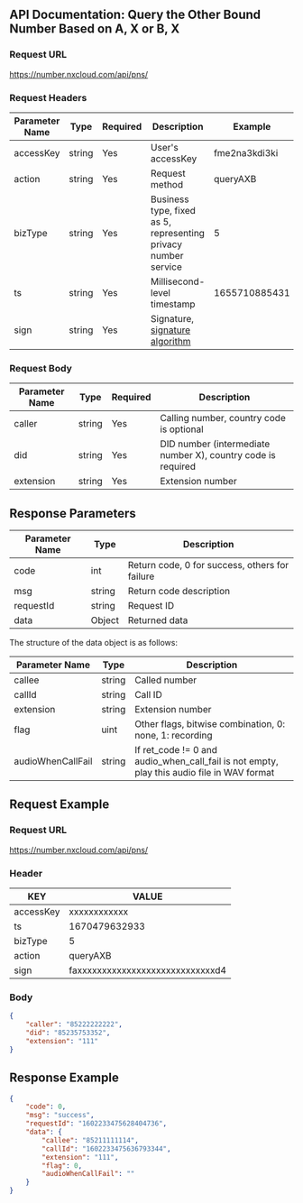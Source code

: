 ## API Documentation: Query the Other Bound Number Based on A, X or B, X

### Request URL
https://number.nxcloud.com/api/pns/

### Request Headers

| Parameter Name | Type   | Required | Description                                                  | Example        |
| -------------- | ------ | -------- | ------------------------------------------------------------ | -------------- |
| accessKey      | string | Yes      | User's accessKey                                             | fme2na3kdi3ki  |
| action         | string | Yes      | Request method                                               | queryAXB       |
| bizType        | string | Yes      | Business type, fixed as 5, representing privacy number service | 5              |
| ts             | string | Yes      | Millisecond-level timestamp                                   | 1655710885431  |
| sign           | string | Yes      | Signature, [signature algorithm](https://github.com/nxtele/http-api-document/wiki/API%E6%8E%A5%E5%8F%A3%E8%B0%83%E7%94%A8%E7%BA%A6%E5%AE%9A) |                |

### Request Body

| Parameter Name | Type   | Required | Description                                                  |
| -------------- | ------ | -------- | ------------------------------------------------------------ |
| caller         | string | Yes      | Calling number, country code is optional                      |
| did            | string | Yes      | DID number (intermediate number X), country code is required |
| extension      | string | Yes      | Extension number                                              |



## Response Parameters

| Parameter Name | Type   | Description                        |
| -------------- | ------ | ---------------------------------- |
| code           | int    | Return code, 0 for success, others for failure |
| msg            | string | Return code description            |
| requestId      | string | Request ID                         |
| data           | Object | Returned data                      |

The structure of the data object is as follows:

| Parameter Name      | Type   | Description                                                  |
| ------------------- | ------ | ------------------------------------------------------------ |
| callee              | string | Called number                                                |
| callId              | string | Call ID                                                      |
| extension           | string | Extension number                                             |
| flag                | uint   | Other flags, bitwise combination, 0: none, 1: recording       |
| audioWhenCallFail   | string | If ret_code != 0 and audio_when_call_fail is not empty, play this audio file in WAV format |


## Request Example

### Request URL
https://number.nxcloud.com/api/pns/

### **Header**

| KEY       | VALUE                            |
| --------- | -------------------------------- |
| accessKey | xxxxxxxxxxxx                     |
| ts        | 1670479632933                    |
| bizType   | 5                                |
| action    | queryAXB                         |
| sign      | faxxxxxxxxxxxxxxxxxxxxxxxxxxxxd4 |

### **Body**

```json
{
    "caller": "85222222222",
    "did": "85235753352",
    "extension": "111"
}
```

## Response Example

```json
{
    "code": 0,
    "msg": "success",
    "requestId": "1602233475628404736",
    "data": {
        "callee": "85211111114",
        "callId": "1602233475636793344",
        "extension": "111",
        "flag": 0,
        "audioWhenCallFail": ""
    }
}
```